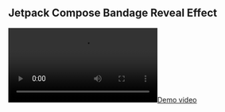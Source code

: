 ## Jetpack Compose Bandage Reveal Effect

[![Demo video](https://github.com/adibfara/compose-bandage-reveal/blob/428a20a99b23f8b165d65cd8adcba012e13d14e1/demo.mp4)](https://github.com/adibfara/compose-bandage-reveal/blob/428a20a99b23f8b165d65cd8adcba012e13d14e1/demo.mp4)